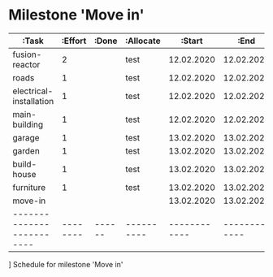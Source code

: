 # Milestone 'Move in'

  |:Task                    |:Effort |:Done |:Allocate |:Start      |:End        |:Comment  |
  |-------------------------|--------|------|----------|------------|------------|----------|
  | fusion-reactor          | 2      |      | test     | 12.02.2020 | 12.02.2020 |          |
  | roads                   | 1      |      | test     | 12.02.2020 | 12.02.2020 |          |
  | electrical-installation | 1      |      | test     | 12.02.2020 | 12.02.2020 |          |
  | main-building           | 1      |      | test     | 12.02.2020 | 12.02.2020 |          |
  | garage                  | 1      |      | test     | 13.02.2020 | 13.02.2020 |          |
  | garden                  | 1      |      | test     | 13.02.2020 | 13.02.2020 |          |
  | build-house             | 1      |      | test     | 13.02.2020 | 13.02.2020 |          |
  | furniture               | 1      |      | test     | 13.02.2020 | 13.02.2020 |          |
  | move-in                 |        |      |          | 13.02.2020 | 13.02.2020 |          |
  |-------------------------|--------|------|----------|------------|------------|----------|
  ] Schedule for milestone 'Move in'

